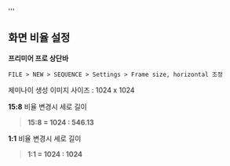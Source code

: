 
'''

## 화면 비율 설정
**프리미어 프로 상단바** 
```
FILE > NEW > SEQUENCE > Settings > Frame size, horizontal 조정
```
제미나이 생성 이미지 사이즈 :  1024 x 1024

**15:8** 비율 변경시 세로 길이
> **15:8 = 1024 : 546.13**

**1:1** 비율 변경시 세로 길이
> **1:1 = 1024 : 1024**
